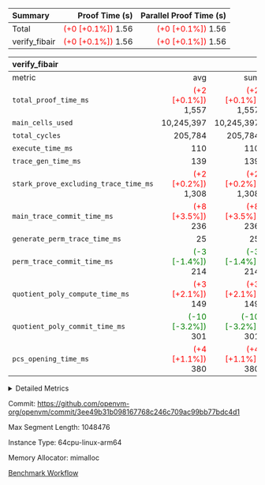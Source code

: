 | Summary | Proof Time (s) | Parallel Proof Time (s) |
|:---|---:|---:|
| Total | <span style='color: red'>(+0 [+0.1%])</span> 1.56 | <span style='color: red'>(+0 [+0.1%])</span> 1.56 |
| verify_fibair | <span style='color: red'>(+0 [+0.1%])</span> 1.56 | <span style='color: red'>(+0 [+0.1%])</span> 1.56 |


| verify_fibair |||||
|:---|---:|---:|---:|---:|
|metric|avg|sum|max|min|
| `total_proof_time_ms ` | <span style='color: red'>(+2 [+0.1%])</span> 1,557 | <span style='color: red'>(+2 [+0.1%])</span> 1,557 | <span style='color: red'>(+2 [+0.1%])</span> 1,557 | <span style='color: red'>(+2 [+0.1%])</span> 1,557 |
| `main_cells_used     ` |  10,245,397 |  10,245,397 |  10,245,397 |  10,245,397 |
| `total_cycles        ` |  205,784 |  205,784 |  205,784 |  205,784 |
| `execute_time_ms     ` |  110 |  110 |  110 |  110 |
| `trace_gen_time_ms   ` |  139 |  139 |  139 |  139 |
| `stark_prove_excluding_trace_time_ms` | <span style='color: red'>(+2 [+0.2%])</span> 1,308 | <span style='color: red'>(+2 [+0.2%])</span> 1,308 | <span style='color: red'>(+2 [+0.2%])</span> 1,308 | <span style='color: red'>(+2 [+0.2%])</span> 1,308 |
| `main_trace_commit_time_ms` | <span style='color: red'>(+8 [+3.5%])</span> 236 | <span style='color: red'>(+8 [+3.5%])</span> 236 | <span style='color: red'>(+8 [+3.5%])</span> 236 | <span style='color: red'>(+8 [+3.5%])</span> 236 |
| `generate_perm_trace_time_ms` |  25 |  25 |  25 |  25 |
| `perm_trace_commit_time_ms` | <span style='color: green'>(-3 [-1.4%])</span> 214 | <span style='color: green'>(-3 [-1.4%])</span> 214 | <span style='color: green'>(-3 [-1.4%])</span> 214 | <span style='color: green'>(-3 [-1.4%])</span> 214 |
| `quotient_poly_compute_time_ms` | <span style='color: red'>(+3 [+2.1%])</span> 149 | <span style='color: red'>(+3 [+2.1%])</span> 149 | <span style='color: red'>(+3 [+2.1%])</span> 149 | <span style='color: red'>(+3 [+2.1%])</span> 149 |
| `quotient_poly_commit_time_ms` | <span style='color: green'>(-10 [-3.2%])</span> 301 | <span style='color: green'>(-10 [-3.2%])</span> 301 | <span style='color: green'>(-10 [-3.2%])</span> 301 | <span style='color: green'>(-10 [-3.2%])</span> 301 |
| `pcs_opening_time_ms ` | <span style='color: red'>(+4 [+1.1%])</span> 380 | <span style='color: red'>(+4 [+1.1%])</span> 380 | <span style='color: red'>(+4 [+1.1%])</span> 380 | <span style='color: red'>(+4 [+1.1%])</span> 380 |



<details>
<summary>Detailed Metrics</summary>

|  | verify_program_compile_ms | total_cells | stark_prove_excluding_trace_time_ms | quotient_poly_compute_time_ms | quotient_poly_commit_time_ms | perm_trace_commit_time_ms | pcs_opening_time_ms | main_trace_commit_time_ms |
| --- | --- | --- | --- | --- | --- | --- | --- |
|  | 5 | 65,536 | 64 | 2 | 14 | 0 | 33 | 13 | 

| air_name | rows | quotient_deg | main_cols | interactions | constraints | cells |
| --- | --- | --- | --- | --- | --- | --- |
| AccessAdapterAir<2> |  | 4 |  | 5 | 11 |  | 
| AccessAdapterAir<4> |  | 4 |  | 5 | 11 |  | 
| AccessAdapterAir<8> |  | 4 |  | 5 | 11 |  | 
| FibonacciAir | 32,768 | 1 | 2 |  | 5 | 65,536 | 
| FriReducedOpeningAir |  | 4 |  | 31 | 52 |  | 
| NativePoseidon2Air<BabyBearParameters>, 1> |  | 4 |  | 136 | 530 |  | 
| PhantomAir |  | 4 |  | 3 | 4 |  | 
| ProgramAir |  | 1 |  | 1 | 4 |  | 
| VariableRangeCheckerAir |  | 1 |  | 1 | 4 |  | 
| VmAirWrapper<AluNativeAdapterAir, FieldArithmeticCoreAir> |  | 4 |  | 15 | 23 |  | 
| VmAirWrapper<BranchNativeAdapterAir, BranchEqualCoreAir<1> |  | 4 |  | 11 | 22 |  | 
| VmAirWrapper<JalNativeAdapterAir, JalCoreAir> |  | 4 |  | 7 | 6 |  | 
| VmAirWrapper<NativeAdapterAir<2, 0>, PublicValuesCoreAir> |  | 4 |  | 11 | 22 |  | 
| VmAirWrapper<NativeLoadStoreAdapterAir<1>, NativeLoadStoreCoreAir<1> |  | 4 |  | 15 | 16 |  | 
| VmAirWrapper<NativeLoadStoreAdapterAir<4>, NativeLoadStoreCoreAir<4> |  | 4 |  | 15 | 16 |  | 
| VmAirWrapper<NativeVectorizedAdapterAir<4>, FieldExtensionCoreAir> |  | 4 |  | 15 | 23 |  | 
| VmConnectorAir |  | 4 |  | 3 | 8 |  | 
| VolatileBoundaryAir |  | 4 |  | 4 | 16 |  | 

| group | trace_gen_time_ms | total_proof_time_ms | total_cycles | total_cells | stark_prove_excluding_trace_time_ms | quotient_poly_compute_time_ms | quotient_poly_commit_time_ms | perm_trace_commit_time_ms | pcs_opening_time_ms | main_trace_commit_time_ms | main_cells_used | generate_perm_trace_time_ms | execute_time_ms |
| --- | --- | --- | --- | --- | --- | --- | --- | --- | --- | --- | --- | --- | --- |
| verify_fibair | 139 | 1,557 | 205,784 | 27,624,088 | 1,308 | 149 | 301 | 214 | 380 | 236 | 10,245,397 | 25 | 110 | 

| group | air_name | rows | prep_cols | perm_cols | main_cols | cells |
| --- | --- | --- | --- | --- | --- | --- |
| verify_fibair | AccessAdapterAir<2> | 65,536 |  | 12 | 11 | 1,507,328 | 
| verify_fibair | AccessAdapterAir<4> | 32,768 |  | 12 | 13 | 819,200 | 
| verify_fibair | AccessAdapterAir<8> | 128 |  | 12 | 17 | 3,712 | 
| verify_fibair | FriReducedOpeningAir | 1,024 |  | 36 | 25 | 62,464 | 
| verify_fibair | NativePoseidon2Air<BabyBearParameters>, 1> | 16,384 |  | 160 | 399 | 9,158,656 | 
| verify_fibair | PhantomAir | 4,096 |  | 8 | 6 | 57,344 | 
| verify_fibair | ProgramAir | 8,192 |  | 8 | 10 | 147,456 | 
| verify_fibair | VariableRangeCheckerAir | 262,144 | 2 | 8 | 1 | 2,359,296 | 
| verify_fibair | VmAirWrapper<AluNativeAdapterAir, FieldArithmeticCoreAir> | 131,072 |  | 20 | 29 | 6,422,528 | 
| verify_fibair | VmAirWrapper<BranchNativeAdapterAir, BranchEqualCoreAir<1> | 32,768 |  | 16 | 23 | 1,277,952 | 
| verify_fibair | VmAirWrapper<JalNativeAdapterAir, JalCoreAir> | 8,192 |  | 12 | 9 | 172,032 | 
| verify_fibair | VmAirWrapper<NativeLoadStoreAdapterAir<1>, NativeLoadStoreCoreAir<1> | 65,536 |  | 24 | 22 | 3,014,656 | 
| verify_fibair | VmAirWrapper<NativeLoadStoreAdapterAir<4>, NativeLoadStoreCoreAir<4> | 16,384 |  | 24 | 31 | 901,120 | 
| verify_fibair | VmAirWrapper<NativeVectorizedAdapterAir<4>, FieldExtensionCoreAir> | 8,192 |  | 20 | 38 | 475,136 | 
| verify_fibair | VmConnectorAir | 2 | 1 | 8 | 4 | 24 | 
| verify_fibair | VolatileBoundaryAir | 65,536 |  | 8 | 11 | 1,245,184 | 

</details>


Commit: https://github.com/openvm-org/openvm/commit/3ee49b31b098167768c246c709ac99bb77bdc4d1

Max Segment Length: 1048476

Instance Type: 64cpu-linux-arm64

Memory Allocator: mimalloc

[Benchmark Workflow](https://github.com/openvm-org/openvm/actions/runs/13135321403)

